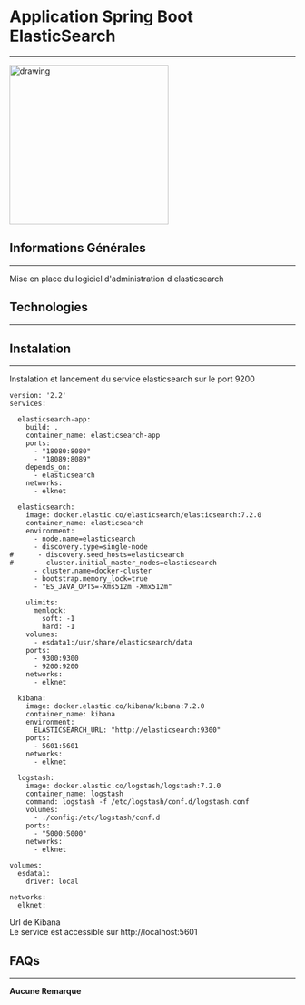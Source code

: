 ## <h1>Application Spring Boot ElasticSearch</h1>
***
<img src="https://cdn.icon-icons.com/icons2/2699/PNG/512/elasticco_kibana_logo_icon_169209.png" alt="drawing" width="280px"/>

## Informations Générales
***
Mise en place du logiciel d'administration d elasticsearch

## Technologies
***

## Instalation
***
Instalation et lancement du service elasticsearch sur le port 9200
```
version: '2.2'
services:

  elasticsearch-app:
    build: .
    container_name: elasticsearch-app
    ports:
      - "18080:8080"
      - "18089:8089"
    depends_on:
      - elasticsearch
    networks:
      - elknet

  elasticsearch:
    image: docker.elastic.co/elasticsearch/elasticsearch:7.2.0
    container_name: elasticsearch
    environment:
      - node.name=elasticsearch
      - discovery.type=single-node
#      - discovery.seed_hosts=elasticsearch
#      - cluster.initial_master_nodes=elasticsearch
      - cluster.name=docker-cluster
      - bootstrap.memory_lock=true
      - "ES_JAVA_OPTS=-Xms512m -Xmx512m"

    ulimits:
      memlock:
        soft: -1
        hard: -1
    volumes:
      - esdata1:/usr/share/elasticsearch/data
    ports:
      - 9300:9300
      - 9200:9200
    networks:
      - elknet

  kibana:
    image: docker.elastic.co/kibana/kibana:7.2.0
    container_name: kibana
    environment:
      ELASTICSEARCH_URL: "http://elasticsearch:9300"
    ports:
      - 5601:5601
    networks:
      - elknet

  logstash:
    image: docker.elastic.co/logstash/logstash:7.2.0
    container_name: logstash
    command: logstash -f /etc/logstash/conf.d/logstash.conf
    volumes:
      - ./config:/etc/logstash/conf.d
    ports:
      - "5000:5000"
    networks:
      - elknet

volumes:
  esdata1:
    driver: local

networks:
  elknet:

```
Url de Kibana<br>
Le service est accessible sur http://localhost:5601

## FAQs
***
**Aucune Remarque**
